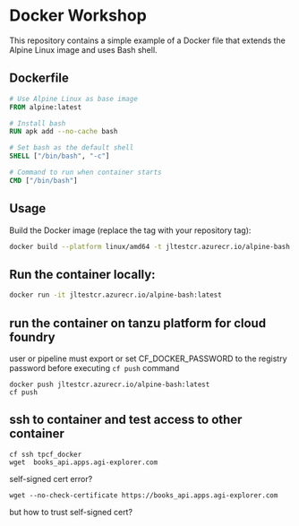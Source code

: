 # Docker Workshop

This repository contains a simple example of a Docker file that extends the Alpine Linux image and uses Bash shell.

## Dockerfile

```dockerfile
# Use Alpine Linux as base image
FROM alpine:latest

# Install bash
RUN apk add --no-cache bash

# Set bash as the default shell
SHELL ["/bin/bash", "-c"]

# Command to run when container starts
CMD ["/bin/bash"]
```

## Usage

Build the Docker image (replace the tag with your repository tag):

```bash
docker build --platform linux/amd64 -t jltestcr.azurecr.io/alpine-bash:latest . 
```

## Run the container locally:

```bash
docker run -it jltestcr.azurecr.io/alpine-bash:latest
```


## run the container on tanzu platform for cloud foundry
user or pipeline must export or set CF_DOCKER_PASSWORD to the registry password before executing `cf push` command
```
docker push jltestcr.azurecr.io/alpine-bash:latest
cf push
```

##  ssh to container and test access to other container 
```
cf ssh tpcf_docker
wget  books_api.apps.agi-explorer.com
```

self-signed cert error?
```
wget --no-check-certificate https://books_api.apps.agi-explorer.com
```

but how to trust self-signed cert?
